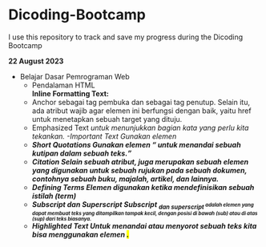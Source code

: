 # Dicoding-Bootcamp
I use this repository to track and save my progress during the Dicoding Bootcamp

**22 August 2023**
+ Belajar Dasar Pemrograman Web
  + Pendalaman HTML <br>
   **Inline Formatting Text:** <br>
   - Anchor<a> sebagai tag pembuka dan </a> sebagai tag penutup. Selain itu, ada atribut wajib agar elemen ini berfungsi dengan baik, yaitu href untuk menetapkan sebuah target yang dituju. 
  - Emphasized Text <em> untuk menunjukkan bagian kata yang perlu kita tekankan.
  -Important Text Gunakan elemen <strong>
  - Short Quotations Gunakan elemen <q> untuk menandai sebuah kutipan dalam sebuah teks.
  - Citation Selain sebuah atribut, <cite> juga merupakan sebuah elemen yang digunakan untuk sebuah rujukan pada sebuah dokumen, contohnya sebuah buku, majalah, artikel, dan lainnya.
  - Defining Terms Elemen <dfn> digunakan ketika mendefinisikan sebuah istilah (term)
  - Subscript dan Superscript
Subscript <sub> dan superscript <sup> adalah elemen yang dapat membuat teks yang ditampilkan tampak kecil, dengan posisi di bawah (sub) atau di atas (sup) dari teks biasanya.
  - Highlighted Text
Untuk menandai atau menyorot sebuah teks kita bisa menggunakan elemen <mark>.

